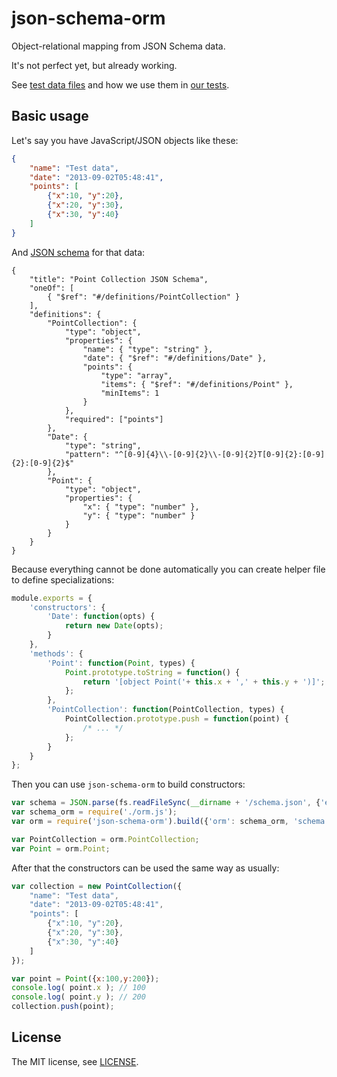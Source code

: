 json-schema-orm
===============

Object-relational mapping from JSON Schema data.

It's not perfect yet, but already working.

See [test data files](https://github.com/Sendanor/json-schema-orm/tree/master/tests/data) and how we use them in [our tests](https://github.com/Sendanor/json-schema-orm/blob/master/tests/test-build.js).

Basic usage
-----------

Let's say you have JavaScript/JSON objects like these:

```json
{
	"name": "Test data",
	"date": "2013-09-02T05:48:41",
	"points": [
		{"x":10, "y":20},
		{"x":20, "y":30},
		{"x":30, "y":40}
	]
}
```

And [JSON schema](2013-09-02T05:48:41) for that data:

```jsonschema
{
	"title": "Point Collection JSON Schema",
	"oneOf": [
		{ "$ref": "#/definitions/PointCollection" }
	],
	"definitions": {
		"PointCollection": {
			"type": "object",
			"properties": {
				"name": { "type": "string" },
				"date": { "$ref": "#/definitions/Date" },
				"points": {
					"type": "array",
					"items": { "$ref": "#/definitions/Point" },
					"minItems": 1
				}
			},
			"required": ["points"]
		},
		"Date": {
			"type": "string",
			"pattern": "^[0-9]{4}\\-[0-9]{2}\\-[0-9]{2}T[0-9]{2}:[0-9]{2}:[0-9]{2}$"
		},
		"Point": {
			"type": "object",
			"properties": {
				"x": { "type": "number" },
				"y": { "type": "number" }
			}
		}
	}
}
```

Because everything cannot be done automatically you can create helper file to define specializations:

```javascript
module.exports = {
	'constructors': {
		'Date': function(opts) {
			return new Date(opts);
		}
	},
	'methods': {
		'Point': function(Point, types) {
			Point.prototype.toString = function() {
				return '[object Point('+ this.x + ',' + this.y + ')]';
			};
		},
		'PointCollection': function(PointCollection, types) {
			PointCollection.prototype.push = function(point) {
				/* ... */
			};
		}
	}
};
```

Then you can use `json-schema-orm` to build constructors:

```javascript
var schema = JSON.parse(fs.readFileSync(__dirname + '/schema.json', {'encoding':'utf8'}));
var schema_orm = require('./orm.js');
var orm = require('json-schema-orm').build({'orm': schema_orm, 'schema':schema});

var PointCollection = orm.PointCollection;
var Point = orm.Point;
```

After that the constructors can be used the same way as usually:

```javascript
var collection = new PointCollection({   
    "name": "Test data",
    "date": "2013-09-02T05:48:41",
    "points": [
        {"x":10, "y":20},  
        {"x":20, "y":30},
        {"x":30, "y":40}
	]
});

var point = Point({x:100,y:200});
console.log( point.x ); // 100
console.log( point.y ); // 200
collection.push(point);
```

License
-------

The MIT license, see [LICENSE](https://raw.github.com/Sendanor/json-schema-orm/master/LICENSE).

